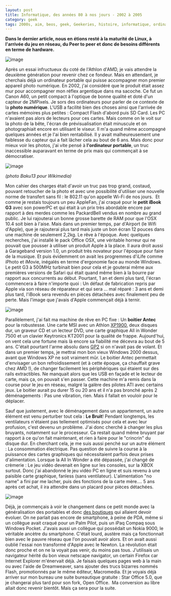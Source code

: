 ```yaml
---
layout: post
title: Informatique, des années 80 à nos jours - 2002 à 2005
category: geek
tags: 2000s, aim, beos, geek, Geekeries, histoire, informatique, ordinateur, retrogaming
---
```

**Dans le dernier article, nous en étions resté à la maturité de Linux, à l'arrivée du jeu en réseau, du Peer to peer et donc de besoins différents en terme de hardware.**

![image](https://filedn.eu/llqi9IBxlYouGRXYG2xlROb/img/2017/canona60.jpg)

Après un essai infructueux du coté de l'Athlon d'AMD, je vais attendre la deuxième génération pour revenir chez ce fondeur. Mais en attendant, je cherchais déjà un ordinateur portable qui puisse accompagner mon premier appareil photo numérique. En 2002, j'ai considéré que le produit était assez mur pour accompagner mon réflex argentique dans ma sacoche. Ce fut un Canon A60, un petit compact à l'optique de bonne qualité et doté d'un capteur de 2MPixels. Je sors des ordinateurs pour parler de ce contexte de la **photo numérique**. L'USB a facilité bien des choses ainsi que l'arrivée de cartes mémoires plus petites : Compact Flash d'abord puis SD Card. Les PC n'avaient pas alors de lecteurs pour ces cartes. Mais comme on le voit sur la photo de la bête, l'écran de prévisualisation était minuscule et on photographiait encore en utilisant le viseur. Il m'a quand même accompagné quelques années et je l'ai bien rentabilisé. Il y avait malheureusement une faiblesse du capteur qui a fait lâcher cela au bout de 6 ans. Mais donc pour mieux voir les photos, j'ai vite pensé à **l'ordinateur portable**, un truc inaccessible auparavant en terme de prix mais qui commençait à se démocratiser.

![image](https://upload.wikimedia.org/wikipedia/commons/thumb/8/81/IBook_G3_M6497_J.jpg/640px-IBook_G3_M6497_J.jpg)

*(photo Baku13 pour Wikimedia)*

Mon cahier des charges était d'avoir un truc pas trop grand, costaud, pouvant retoucher de la photo et avec une possibilité d'utiliser une nouvelle norme de transfert sans fil : le 802.11 qu'on appelle Wi-Fi de nos jours.  Et comme je restais toujours un peu AppleFan, j'ai craqué pour le **petit iBook G3** avec son powerPC et qui était à un prix très abordable encore par rapport à des merdes comme les PackardBell vendus en nombre au grand public. Je lui rajouterai un bonne grosse barette de RAM pour que l'OSX 10.4 soit bien à l'aise. Mais dans un premier temps, par d'Airport (le Wifi d'Apple), que je rajouterai plus tard mais juste un bon écran 12 pouces dans une machine de seulement 2,2kg. Le rêve à l'époque. Avec quelques recherches, j'ai installé le pack Office OSX, une véritable horreur qui ne pouvait que pousser à utiliser un produit Apple à la place. Il aura droit aussi à Garageband version 1.0, un produit très novateur pour l'époque pour faire de la musique. Et puis évidemment on avait les progremmes d'iLife comme iPhoto et iMovie, inégalés en terme d'ergonomie face au monde Windows. Le petit G3 à 500MHz turbinait bien pour cela et je gouterai même aux premières versions de Safari qui était quand même bien à la bourre par rapport aux concurrents au début. Pourtant, 1 an et demi plus tard, l'écran commencera à faire n'importe quoi : Un défaut de fabrication repris par Apple via son réseau de réparateur et qui sera ... mal réparé : 3 ans et demi plus tard, l'iBook sera revendu en pièces détachées avec finalement peu de perte. Mais l'image que j'avais d'Apple commençait déjà à ternir.

![image](https://filedn.eu/llqi9IBxlYouGRXYG2xlROb/img/2017/antecsx1030.jpg)

Parallèlement, j'ai fait ma machine de rêve en PC fixe : Un **boitier Antec** pour la robustesse. Une carte MSI avec un Athlon <a href="http://www.cpu-world.com/CPUs/K7/AMD-Athlon%20XP%201900+%20-%20AX1900DMT3C.html">XP1900</a>, deux disques dur, un graveur CD et un lecteur DVD, une carte graphique All in Wonder 7500 et un clavier Keytronics KT2001 pour la qualité de frappe. Aujourd'hui, on vent cela une fortune mais là encore sa fiabilité me décevra au bout de 5 ans. C'était pourtant l'arme absolu dans <a href="https://fr.wikipedia.org/wiki/Grand_Prix_2">GP2</a> si on n'avait pas de volant. Et dans un premier temps, je mettrai mon bon vieux Windows 2000 dessus, avant que Windows XP ne soit vraiment mûr. Le boitier Antec permettait d'envisager un bon refroidissement (et à cette époque, ça chauffait grave chez AMD !), de changer facilement les périphériques qui étaient sur des rails extractibles. Ne manquait alors que les USB en façade et le lecteur de carte, mais ça, on pouvait s'en passer. Cette machine m'a remis dans la course pour le jeu en réseau, malgré la galère des pilotes ATI avec certains jeux. Le boitier aurait pu durer 15 ou 20 ans et il n'a pas bronché après 2 déménagements : Pas une vibration, rien. Mais il fallait en vouloir pour le déplacer.

Sauf que justement, avec le déménagement dans un appartement, un autre élément est venu perturber tout cela : **Le Bruit**! Pendant longtemps, les ventilateurs n'étaient pas tellement optimisés pour cela et avec leur profusion, c'est devenu un problème. J'ai donc cherché à changer les plus bruyants, notamment sur le processeur. Ca restait quand même bruyant par rapport à ce qu'on fait maintenant, et rien à faire pour le "crincrin" du disque dur. En cherchant cela, je me suis aussi penché sur un autre élément : La consommation électrique. Pas question de suivre la course à la puissance des cartes graphiques qui nécessitaient parfois deux prises d'alimentation. Lorsque la All In Wonder a été dépassée, j'ai changé de crèmerie : Le jeu vidéo devenait en ligne sur les consoles, sur la XBOX surtout. Donc j'ai abandonné le jeu vidéo PC en ligne et suis revenu à une paisible carte graphique, fanless (sans ventilateur). L'alimentation "no name" a fini par me lacher, puis des fonctions de la carte mère.... 5 ans après cet achat, il ira attendre dans un placard pour pièces détachées.

![image](https://filedn.eu/llqi9IBxlYouGRXYG2xlROb/img/2017/nokia9110.jpg)

Déjà, je commençais à voir le changement dans ce petit monde avec la généralisation des portables et donc <a href="https://cheziceman.wordpress.com/2017/07/03/blog-montgallet-est-mort-une-epoque-aussi/">des boutiques</a> qui allaient devoir évoluer. On ne parlait pas encore de smartphone, à peine de PDA, même si un collègue avait craqué pour un Palm Pilot, puis un iPaq Compaq sous Windows Pocket. J'avais aussi un collègue qui possédait un Nokia 9000, le véritable ancètre du smartphone. C'était lourd, austère mais ça fonctionnait bien avec le pauvre réseau que l'on pouvait avoir alors. Et on avait aussi oublié l'essai non transformé d'Apple avec le Newton. La révolution était donc proche et on ne la voyait pas venir, du moins pas tous. J'utilisais un navigateur hérité du bon vieux netscape navigator, un certain Firefox car Internet Explorer m'énervait déjà. Je faisais quelques pages web à la main ou avec l'aide de Dreamweaver, sans ajouter des trucs bizarres nommés Flash, promotionnés par le même éditeur, Macromedia. Et je voyais déjà arriver sur mon bureau une suite bureautique gratuite : Star Office 5.0, que je changerai plus tard pour son fork, Open Office.  Ma conversion au libre allait donc revenir bientôt. Mais ça sera pour la suite.
